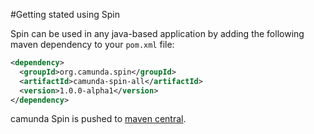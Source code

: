 #Getting stated using Spin

Spin can be used in any java-based application by adding the following maven dependency to your
`pom.xml` file:

```xml
<dependency>
  <groupId>org.camunda.spin</groupId>
  <artifactId>camunda-spin-all</artifactId>
  <version>1.0.0-alpha1</version>
</dependency>
```

camunda Spin is pushed to [maven central][1].

[1]: http://search.maven.org/#search%7Cga%7C1%7Ccamunda


